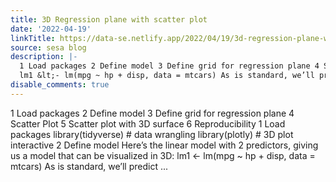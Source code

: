 ```yaml
---
title: 3D Regression plane with scatter plot
date: '2022-04-19'
linkTitle: https://data-se.netlify.app/2022/04/19/3d-regression-plane-with-scatter-plot/
source: sesa blog
description: |-
  1 Load packages 2 Define model 3 Define grid for regression plane 4 Scatter Plot 5 Scatter plot with 3D surface 6 Reproducibility 1 Load packages library(tidyverse) # data wrangling library(plotly) # 3D plot interactive 2 Define model Here’s the linear model with 2 predictors, giving us a model that can be visualized in 3D:
  lm1 &lt;- lm(mpg ~ hp + disp, data = mtcars) As is standard, we’ll predict ...
disable_comments: true
---
```

1 Load packages 2 Define model 3 Define grid for regression plane 4 Scatter Plot 5 Scatter plot with 3D surface 6 Reproducibility 1 Load packages library(tidyverse) # data wrangling library(plotly) # 3D plot interactive 2 Define model Here’s the linear model with 2 predictors, giving us a model that can be visualized in 3D:
lm1 &lt;- lm(mpg ~ hp + disp, data = mtcars) As is standard, we’ll predict ...